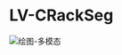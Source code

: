 # LV-CRackSeg
![绘图-多模态](https://github.com/user-attachments/assets/13636135-eb8f-45ca-836f-fa078f69a077)
